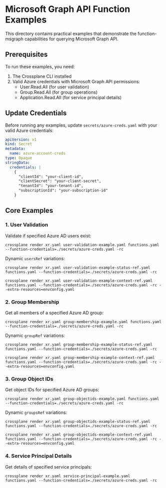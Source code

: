 # Microsoft Graph API Function Examples

This directory contains practical examples that demonstrate the function-msgraph capabilities for querying Microsoft Graph API.

## Prerequisites

To run these examples, you need:

1. The Crossplane CLI installed
2. Valid Azure credentials with Microsoft Graph API permissions:
   - User.Read.All (for user validation)
   - Group.Read.All (for group operations)
   - Application.Read.All (for service principal details)

## Update Credentials

Before running any examples, update `secrets/azure-creds.yaml` with your valid Azure credentials:

```yaml
apiVersion: v1
kind: Secret
metadata:
  name: azure-account-creds
type: Opaque
stringData:
  credentials: |
    {
      "clientId": "your-client-id",
      "clientSecret": "your-client-secret",
      "tenantId": "your-tenant-id",
      "subscriptionId": "your-subscription-id"
    }
```

## Core Examples

### 1. User Validation

Validate if specified Azure AD users exist:

```shell
crossplane render xr.yaml user-validation-example.yaml functions.yaml --function-credentials=./secrets/azure-creds.yaml -rc
```

Dynamic `usersRef` variations:

```shell
crossplane render xr.yaml user-validation-example-status-ref.yaml functions.yaml --function-credentials=./secrets/azure-creds.yaml -rc
```

```shell
crossplane render xr.yaml user-validation-example-context-ref.yaml functions.yaml --function-credentials=./secrets/azure-creds.yaml -rc --extra-resources=envconfig.yaml
```

### 2. Group Membership

Get all members of a specified Azure AD group:

```shell
crossplane render xr.yaml group-membership-example.yaml functions.yaml --function-credentials=./secrets/azure-creds.yaml -rc
```

Dynamic `groupRef` variations:

```shell
crossplane render xr.yaml group-membership-example-status-ref.yaml functions.yaml --function-credentials=./secrets/azure-creds.yaml -rc
```

```shell
crossplane render xr.yaml group-membership-example-context-ref.yaml functions.yaml --function-credentials=./secrets/azure-creds.yaml -rc --extra-resources=envconfig.yaml
```

### 3. Group Object IDs

Get object IDs for specified Azure AD groups:

```shell
crossplane render xr.yaml group-objectids-example.yaml functions.yaml --function-credentials=./secrets/azure-creds.yaml -rc
```

Dynamic `groupsRef` variations:

```shell
crossplane render xr.yaml group-objectids-example-status-ref.yaml functions.yaml --function-credentials=./secrets/azure-creds.yaml -rc
```

```shell
crossplane render xr.yaml group-objectids-example-context-ref.yaml functions.yaml --function-credentials=./secrets/azure-creds.yaml -rc --extra-resources=envconfig.yaml
```

### 4. Service Principal Details

Get details of specified service principals:

```shell
crossplane render xr.yaml service-principal-example.yaml functions.yaml --function-credentials=./secrets/azure-creds.yaml -rc
```

